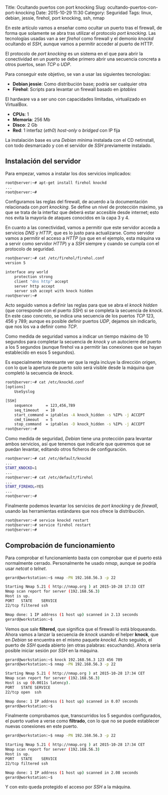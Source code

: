 Title: Ocultando puertos con port knocking
Slug: ocultando-puertos-con-port-knocking
Date: 2015-10-29 11:30
Category: Seguridad
Tags: linux, debian, jessie, firehol, port knocking, ssh, nmap



En este artículo vamos a enseñar como ocultar un puerto tras el firewall,
de forma que solamente se abra tras utilizar el protocolo *port knocking*.
Las tecnologías usadas van a ser *firehol* como firewall y el demonio
*knockd* ocultando el *SSH*, aunque vamos a permitir acceder al puerto
de HTTP.

El protocolo de *port knocking* es un sistema en el que para abrir la
conectividad en un puerto se debe primero abrir una secuencia concreta
a otros puertos, sean *TCP* o *UDP*.

Para conseguir este objetivo, se van a usar las siguientes tecnologías:

* **Debian jessie**: Como distribución base; podría ser cualquier otra
* **Firehol**: Scripts para levantar un firewall basado en *iptables*

El hardware va a ser uno con capacidades limitadas, virtualizado en VirtualBox.

* **CPUs**: 1
* **Memoria**: 256 Mb
* **Disco**: 2 Gb
* **Red**: 1 interfaz (*eth0*) *host-only* o *bridged* con IP fija

La instalación base es una *Debian* mínima instalada con el CD netinstall,
con todo desmarcado y con el servidor de *SSH* previamente instalado.

## Instalación del servidor

Para empezar, vamos a instalar los dos servicios implicados:

```bash
root@server:~# apt-get install firehol knockd
...
root@server:~# 
```

Configuramos las reglas del firewall, de acuerdo a la documentación
relacionada con *port knocking*. Se define un nivel de protección máximo,
ya que se trata de la interfaz que deberá estar accesible desde internet;
esto nos evita la mayoría de ataques conocidos en la capa 3 y 4.

En cuanto a las conectividad, vamos a permitir que este servidor acceda
a servicios *DNS* y *HTTP*, que es lo justo para actualizarse. Como
servidor vamos a permitir el acceso a *HTTP* (ya que en el ejemplo, esta
máquina va a servir como servidor *HTTP*) y a *SSH* siempre y cuando se
cumpla con el protocolo de seguridad.

```bash
root@server:~# cat /etc/firehol/firehol.conf 
version 5

interface any world
    protection strong
    client "dns http" accept
    server http accept
    server ssh accept with knock hidden
root@server:~# 
```

Acto seguido vamos a definir las reglas para que se abra el *knock hidden*
(que corresponde con el puerto *SSH*) si se completa la secuencia de *knock*.
En este caso concreto, se indica una secuencia de los puertos *TCP* 123,
456 y 789; aunque es posible definir puertos *UDP*, dejamos sin indicarlo,
que nos los va a definir como *TCP*.

Como medida de seguridad vamos a indicar un tiempo máximo de 10 segundos
para completar la secuencia de *knock* y un autocierre del puerto a los
5 segundos (aunque firehol va a permitir las conexiones que se hayan
establecido en esos 5 segundos).

Es especialmente interesante ver que la regla incluye la dirección
origen, con lo que la apertura de puerto solo será visible desde la
máquina que completó la secuencia de *knock*.

```bash
root@server:~# cat /etc/knockd.conf 
[options]
    UseSyslog

[SSH]
    sequence      = 123,456,789
    seq_timeout   = 10
    start_command = iptables -A knock_hidden -s %IP% -j ACCEPT
    cmd_timeout   = 5
    stop_command  = iptables -D knock_hidden -s %IP% -j ACCEPT
root@server:~# 
```

Como medida de seguridad, *Debian* tiene una protección para levantar
ambos servicios, así que tenemos que indicarle que queremos que se
puedan levantar, editando otros ficheros de configuración.

```bash
root@server:~# cat /etc/default/knockd 
...
START_KNOCKD=1
...
root@server:~# cat /etc/default/firehol 
...
START_FIREHOL=YES
...
root@server:~# 
```

Finalmente podemos levantar los servicios de *port knocking* y de
*firewall*, usando las herramientas estándares que nos ofrece la distribución.

```bash
root@server:~# service knockd restart
root@server:~# service firehol restart
root@server:~# 
```

## Comprobación de funcionamiento

Para comprobar el funcionamiento basta con comprobar que el puerto está
normalmente cerrado. Personalmente he usado *nmap*, aunque se podría usar
*netcat* o *telnet*.

```bash
gerard@workstation:~$ nmap -PN 192.168.56.3 -p 22

Starting Nmap 5.21 ( http://nmap.org ) at 2015-10-28 17:33 CET
Nmap scan report for server (192.168.56.3)
Host is up.
PORT   STATE    SERVICE
22/tcp filtered ssh

Nmap done: 1 IP address (1 host up) scanned in 2.13 seconds
gerard@workstation:~$ 
```

Vemos que sale **filtered**, que significa que el firewall lo está
bloqueando. Ahora vamos a lanzar la secuencia de *knock* usando el
helper **knock**, que en *Debian* se encuentra en el mismo paquete
*knockd*. Acto seguido, el puerto de *SSH* queda abierto (en otras
palabras: escuchando). Ahora sería posible iniciar sesión por *SSH* en
la máquina.

```bash
gerard@workstation:~$ knock 192.168.56.3 123 456 789
gerard@workstation:~$ nmap -PN 192.168.56.3 -p 22

Starting Nmap 5.21 ( http://nmap.org ) at 2015-10-28 17:34 CET
Nmap scan report for server (192.168.56.3)
Host is up (0.0011s latency).
PORT   STATE SERVICE
22/tcp open  ssh

Nmap done: 1 IP address (1 host up) scanned in 0.07 seconds
gerard@workstation:~$ 
```

Finalmente comprobamos que, transcurridos los 5 segundos configurados,
el puerto vuelve a verse como **filtrado**, con lo que no se puede
establecer nuevas conexiones en este puerto.

```bash
gerard@workstation:~$ nmap -PN 192.168.56.3 -p 22

Starting Nmap 5.21 ( http://nmap.org ) at 2015-10-28 17:34 CET
Nmap scan report for server (192.168.56.3)
Host is up.
PORT   STATE    SERVICE
22/tcp filtered ssh

Nmap done: 1 IP address (1 host up) scanned in 2.08 seconds
gerard@workstation:~$ 
```

Y con esto queda protegido el acceso por *SSH* a la máquina.
